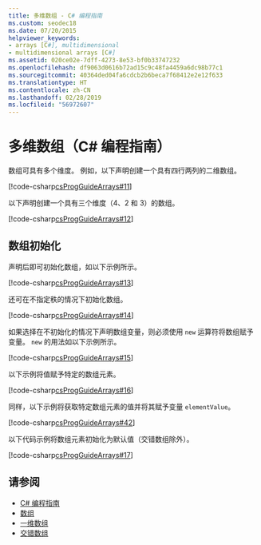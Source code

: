 ```yaml
---
title: 多维数组 - C# 编程指南
ms.custom: seodec18
ms.date: 07/20/2015
helpviewer_keywords:
- arrays [C#], multidimensional
- multidimensional arrays [C#]
ms.assetid: 020ce02e-7dff-4273-8e53-bf0b33747232
ms.openlocfilehash: df9063d0616b72ad15c9c48fa4459a6dc98b77c1
ms.sourcegitcommit: 40364ded04fa6cdcb2b6beca7f68412e2e12f633
ms.translationtype: HT
ms.contentlocale: zh-CN
ms.lasthandoff: 02/28/2019
ms.locfileid: "56972607"
---
```

# <a name="multidimensional-arrays-c-programming-guide"></a>多维数组（C# 编程指南）

数组可具有多个维度。 例如，以下声明创建一个具有四行两列的二维数组。  
  
 [!code-csharp[csProgGuideArrays#11](~/samples/snippets/csharp/VS_Snippets_VBCSharp/csProgGuideArrays/CS/Arrays.cs#11)]  
  
 以下声明创建一个具有三个维度（4、2 和 3）的数组。  
  
 [!code-csharp[csProgGuideArrays#12](~/samples/snippets/csharp/VS_Snippets_VBCSharp/csProgGuideArrays/CS/Arrays.cs#12)]  
  
## <a name="array-initialization"></a>数组初始化

 声明后即可初始化数组，如以下示例所示。  
  
 [!code-csharp[csProgGuideArrays#13](~/samples/snippets/csharp/VS_Snippets_VBCSharp/csProgGuideArrays/CS/Arrays.cs#13)]  
  
 还可在不指定秩的情况下初始化数组。  
  
 [!code-csharp[csProgGuideArrays#14](~/samples/snippets/csharp/VS_Snippets_VBCSharp/csProgGuideArrays/CS/Arrays.cs#14)]  
  
 如果选择在不初始化的情况下声明数组变量，则必须使用 `new` 运算符将数组赋予变量。 `new` 的用法如以下示例所示。  
  
 [!code-csharp[csProgGuideArrays#15](~/samples/snippets/csharp/VS_Snippets_VBCSharp/csProgGuideArrays/CS/Arrays.cs#15)]  
  
 以下示例将值赋予特定的数组元素。  
  
 [!code-csharp[csProgGuideArrays#16](~/samples/snippets/csharp/VS_Snippets_VBCSharp/csProgGuideArrays/CS/Arrays.cs#16)]  
  
 同样，以下示例将获取特定数组元素的值并将其赋予变量 `elementValue`。  
  
 [!code-csharp[csProgGuideArrays#42](~/samples/snippets/csharp/VS_Snippets_VBCSharp/csProgGuideArrays/CS/Arrays.cs#42)]  
  
 以下代码示例将数组元素初始化为默认值（交错数组除外）。  
  
 [!code-csharp[csProgGuideArrays#17](~/samples/snippets/csharp/VS_Snippets_VBCSharp/csProgGuideArrays/CS/Arrays.cs#17)]  
  
## <a name="see-also"></a>请参阅

- [C# 编程指南](../../../csharp/programming-guide/index.md)
- [数组](../../../csharp/programming-guide/arrays/index.md)
- [一维数组](../../../csharp/programming-guide/arrays/single-dimensional-arrays.md)
- [交错数组](../../../csharp/programming-guide/arrays/jagged-arrays.md)
